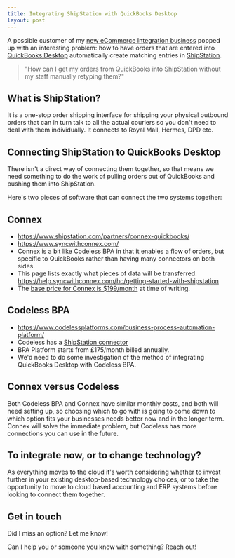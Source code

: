 ```yaml
---
title: Integrating ShipStation with QuickBooks Desktop
layout: post
---
```


A possible customer of my [new eCommerce Integration
business](https://ecommerceintegrations.co.uk/) popped up with an interesting
problem: how to have orders that are entered into [QuickBooks
Desktop](https://quickbooks.intuit.com/desktop/) automatically create matching
entries in [ShipStation](https://www.shipstation.com/).

> "How can I get my orders from QuickBooks into ShipStation without my staff manually retyping them?"

## What is ShipStation?

It is a one-stop order shipping interface for shipping your physical outbound
orders that can in turn talk to all the actual couriers so you don't need to
deal with them individually. It connects to Royal Mail, Hermes, DPD etc.

## Connecting ShipStation to QuickBooks Desktop

There isn't a direct way of connecting them together, so that means we need
something to do the work of pulling orders out of QuickBooks and pushing them
into ShipStation.

Here's two pieces of software that can connect the two systems together:

## Connex

* <https://www.shipstation.com/partners/connex-quickbooks/>
* <https://www.syncwithconnex.com/>
* Connex is a bit like Codeless BPA in that it enables a flow of orders, but specific to QuickBooks rather than having many connectors on both sides.
* This page lists exactly what pieces of data will be transferred: <https://help.syncwithconnex.com/hc/getting-started-with-shipstation>
* The [base price for Connex is $199/month](https://www.syncwithconnex.com/products-2/) at time of writing.

## Codeless BPA

* <https://www.codelessplatforms.com/business-process-automation-platform/>
* Codeless has a [ShipStation connector](https://www.codelessplatforms.com/connectors/shipstation-integration/)
* BPA Platform starts from £175/month billed annually.
* We'd need to do some investigation of the method of integrating QuickBooks Desktop with Codeless BPA.

## Connex versus Codeless

Both Codeless BPA and Connex have similar monthly costs, and both will need
setting up, so choosing which to go with is going to come down to which option
fits your businesses needs better now and in the longer term. Connex will solve
the immediate problem, but Codeless has more connections you can use in the
future.

## To integrate now, or to change technology?

As everything moves to the cloud it's worth considering whether to invest
further in your existing desktop-based technology choices, or to take the
opportunity to move to cloud based accounting and ERP systems before looking to
connect them together.

## Get in touch

Did I miss an option? Let me know!

Can I help you or someone you know with something? Reach out!
